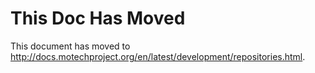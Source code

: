 # This Doc Has Moved #

This document has moved to http://docs.motechproject.org/en/latest/development/repositories.html.